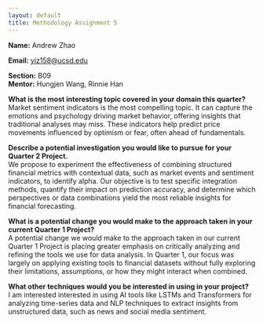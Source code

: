 ```yaml
---
layout: default
title: Methodology Assignment 5
---
```


**Name:** Andrew Zhao

**Email:** yiz158@ucsd.edu

**Section:** B09  
**Mentor:** Hungjen Wang, Rinnie Han  

**What is the most interesting topic covered in your domain this quarter?**
<br>
Market sentiment indicators is the most compelling topic. It can capture the emotions and psychology driving market behavior, offering insights that traditional analyses may miss. These indicators help predict price movements influenced by optimism or fear, often ahead of fundamentals.


**Describe a potential investigation you would like to pursue for your Quarter 2 Project.**
<br>
We propose to experiment the effectiveness of combining structured financial metrics with contextual data, such as market events and sentiment indicators, to identify alpha. Our objective is to test specific integration methods, quantify their impact on prediction accuracy, and determine which perspectives or data combinations yield the most reliable insights for financial forecasting.

**What is a potential change you would make to the approach taken in your current Quarter 1 Project?** 
<br>
A potential change we would make to the approach taken in our current Quarter 1 Project is placing greater emphasis on critically analyzing and refining the tools we use for data analysis. In Quarter 1, our focus was largely on applying existing tools to financial datasets without fully exploring their limitations, assumptions, or how they might interact when combined.

**What other techniques would you be interested in using in your project?**
<br>
I am interested interested in using AI tools like LSTMs and Transformers for analyzing time-series data and NLP techniques to extract insights from unstructured data, such as news and social media sentiment.
